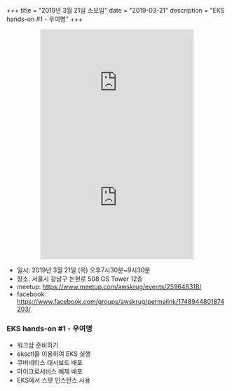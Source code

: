 +++
title = "2019년 3월 21일 소모임"
date = "2019-03-21"
description = "EKS hands-on #1 - 우여명"
+++

<div style="text-align:center">
<iframe src="https://www.facebook.com/plugins/post.php?href=https%3A%2F%2Fwww.facebook.com%2Fphoto.php%3Ffbid%3D10156921293081827%26set%3Dpcb.1748944801874203%26type%3D3%26theater%26ifg%3D1&width=350&show_text=true&appId=267443750824008&height=262" width="350" height="262" style="border:none;overflow:hidden" scrolling="no" frameborder="0" allowTransparency="true" allow="encrypted-media"></iframe>
<br>
<iframe src="https://www.facebook.com/plugins/post.php?href=https%3A%2F%2Fwww.facebook.com%2Fphoto.php%3Ffbid%3D10156921293936827%26set%3Dpcb.1748944801874203%26type%3D3%26theater%26ifg%3D1&width=350&show_text=true&appId=267443750824008&height=262" width="350" height="262" style="border:none;overflow:hidden" scrolling="no" frameborder="0" allowTransparency="true" allow="encrypted-media"></iframe>
<br>
</div>

- 일시: 2019년 3월 21일 (목) 오후7시30분~9시30분
- 장소: 서울시 강남구 논현로 508 GS Tower 12층
- meetup: https://www.meetup.com/awskrug/events/259646318/
- facebook: https://www.facebook.com/groups/awskrug/permalink/1748944801874203/

### EKS hands-on #1 - 우여명
- 워크샵 준비하기
- eksctl을 이용하여 EKS 실행
- 쿠버네티스 대시보드 배포
- 마이크로서비스 예제 배포
- EKS에서 스팟 인스턴스 사용